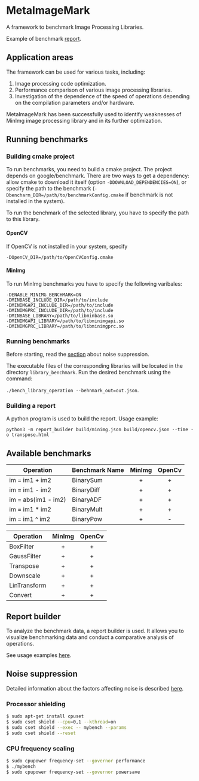 # MetaImageMark

A framework to benchmark Image Processing Libraries.

Example of benchmark [report](reports).

## Application areas

The framework can be used for various tasks, including:

1. Image processing code optimization.
2. Performance comparison of various image processing libraries.
3. Investigation of the dependence of the speed of operations depending on the compilation parameters and/or hardware.

MetaImageMark has been successfully used to identify weaknesses of MinImg image processing library and in its further
optimization.

## Running benchmarks

### Building cmake project

To run benchmarks, you need to build a cmake project. The project depends on google/benchmark. There are two ways to get
a dependency: allow cmake to download it itself (option `-DDOWNLOAD_DEPENDENCIES=ON`), or specify the path to the
benchmark (`-Dbencharm_DIR=/path/to/benchmarkConfig.cmake` if benchmark is not installed in the system).

To run the benchmark of the selected library, you have to specify the path to this library.

#### OpenCV

If OpenCV is not installed in your system, specify

`-DOpenCV_DIR=/path/to/OpenCVConfig.cmake`

#### MinImg

To run MinImg benchmarks you have to specify the following varibales:

```
-DENABLE_MINIMG_BENCHMARK=ON
-DMINBASE_INCLUDE_DIR=/path/to/include
-DMINIMGAPI_INCLUDE_DIR=/path/to/include
-DMINIMGPRC_INCLUDE_DIR=/path/to/include
-DMINBASE_LIBRARY=/path/to/libminbase.so
-DMINIMGAPI_LIBRARY=/path/to/libminimgapi.so
-DMINIMGPRC_LIBRARY=/path/to/libminimgprc.so
```

### Running benchmarks

Before starting, read the [section](#noise-suppression) about noise suppression.

The executable files of the corresponding libraries will be located in the directory `library_benchmark`. Run the
desired benchmark using the command:

`./bench_library_operation --behnmark_out=out.json`.

### Building a report

A python program is used to build the report. Usage example:

```python3 -m report_builder build/minimg.json build/opencv.json --time -o transpose.html```

## Available benchmarks

| Operation           | Benchmark Name | MinImg | OpenCv | 
|---------------------|----------------|:------:|:------:|
| im = im1 + im2      | BinarySum      |   +    |    +   |
| im = im1 - im2      | BinaryDiff     |   +    |    +   |
| im = abs(im1 - im2) | BinaryADF      |   +    |    +   |
| im = im1 * im2      | BinaryMult     |   +    |    +   |
| im = im1 ^ im2      | BinaryPow      |   +    |    -   |

| Operation    | MinImg | OpenCv | 
|--------------|:------:|:------:|
| BoxFilter    |   +    |   +    |
| GaussFilter  |   +    |   +    |
| Transpose    |   +    |   +    |
| Downscale    |   +    |   +    |
| LinTransform |   +    |   +    |
| Convert      |   +    |   +    |

## Report builder

To analyze the benchmark data, a report builder is used. It allows you to visualize benchmarking data and conduct a
comparative analysis of operations.

See usage examples [here](report_builder/README.md).

## Noise suppression

Detailed information about the factors affecting noise is
described [here](https://github.com/JuliaCI/BenchmarkTools.jl/blob/master/docs/src/linuxtips.md).

### Processor shielding

```bash
$ sudo apt-get install cpuset
$ sudo cset shield --cpu=0,1 --kthread=on
$ sudo cset shield --exec -- mybench --params
$ sudo cset shield --reset
```

### CPU frequency scaling

```bash
$ sudo cpupower frequency-set --governor performance
$ ./mybench
$ sudo cpupower frequency-set --governor powersave
```
